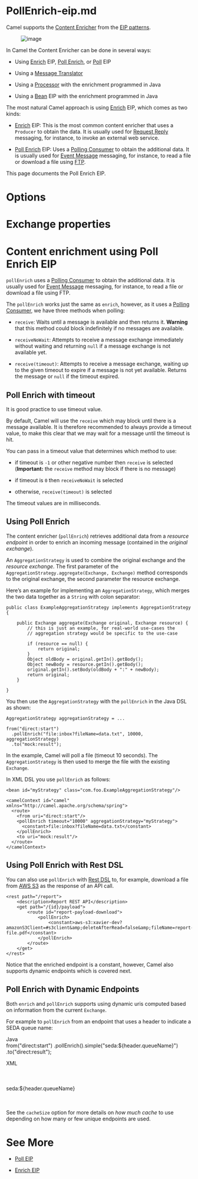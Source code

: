 # PollEnrich-eip.md

Camel supports the [Content
Enricher](http://www.enterpriseintegrationpatterns.com/DataEnricher.html)
from the [EIP patterns](#enterprise-integration-patterns.adoc).

<figure>
<img src="eip/DataEnricher.gif" alt="image" />
</figure>

In Camel the Content Enricher can be done in several ways:

-   Using [Enrich](#enrich-eip.adoc) EIP, [Poll
    Enrich](#pollEnrich-eip.adoc), or [Poll](#poll-eip.adoc) EIP

-   Using a [Message Translator](#message-translator.adoc)

-   Using a [Processor](#manual::processor.adoc) with the enrichment
    programmed in Java

-   Using a [Bean](#bean-eip.adoc) EIP with the enrichment programmed in
    Java

The most natural Camel approach is using [Enrich](#enrich-eip.adoc) EIP,
which comes as two kinds:

-   [Enrich](#enrich-eip.adoc) EIP: This is the most common content
    enricher that uses a `Producer` to obtain the data. It is usually
    used for [Request Reply](#requestReply-eip.adoc) messaging, for
    instance, to invoke an external web service.

-   [Poll Enrich](#pollEnrich-eip.adoc) EIP: Uses a [Polling
    Consumer](#polling-consumer.adoc) to obtain the additional data. It
    is usually used for [Event Message](#event-message.adoc) messaging,
    for instance, to read a file or download a file using
    [FTP](#ROOT:ftp-component.adoc).

This page documents the Poll Enrich EIP.

# Options

# Exchange properties

# Content enrichment using Poll Enrich EIP

`pollEnrich` uses a [Polling Consumer](#polling-consumer.adoc) to obtain
the additional data. It is usually used for [Event
Message](#event-message.adoc) messaging, for instance, to read a file or
download a file using FTP.

The `pollEnrich` works just the same as `enrich`, however, as it uses a
[Polling Consumer](#polling-consumer.adoc), we have three methods when
polling:

-   `receive`: Waits until a message is available and then returns it.
    **Warning** that this method could block indefinitely if no messages
    are available.

-   `receiveNoWait`: Attempts to receive a message exchange immediately
    without waiting and returning `null` if a message exchange is not
    available yet.

-   `receive(timeout)`: Attempts to receive a message exchange, waiting
    up to the given timeout to expire if a message is not yet available.
    Returns the message or `null` if the timeout expired.

## Poll Enrich with timeout

It is good practice to use timeout value.

By default, Camel will use the `receive` which may block until there is
a message available. It is therefore recommended to always provide a
timeout value, to make this clear that we may wait for a message until
the timeout is hit.

You can pass in a timeout value that determines which method to use:

-   if timeout is `-1` or other negative number then `receive` is
    selected (**Important:** the `receive` method may block if there is
    no message)

-   if timeout is `0` then `receiveNoWait` is selected

-   otherwise, `receive(timeout)` is selected

The timeout values are in milliseconds.

## Using Poll Enrich

The content enricher (`pollEnrich`) retrieves additional data from a
*resource endpoint* in order to enrich an incoming message (contained in
the *original exchange*).

An `AggregationStrategy` is used to combine the original exchange and
the *resource exchange*. The first parameter of the
`AggregationStrategy.aggregate(Exchange, Exchange)` method corresponds
to the original exchange, the second parameter the resource exchange.

Here’s an example for implementing an `AggregationStrategy`, which
merges the two data together as a `String` with colon separator:

    public class ExampleAggregationStrategy implements AggregationStrategy {
    
        public Exchange aggregate(Exchange original, Exchange resource) {
            // this is just an example, for real-world use-cases the
            // aggregation strategy would be specific to the use-case
    
            if (resource == null) {
                return original;
            }
            Object oldBody = original.getIn().getBody();
            Object newBody = resource.getIn().getBody();
            original.getIn().setBody(oldBody + ":" + newBody);
            return original;
        }
    
    }

You then use the `AggregationStrategy` with the `pollEnrich` in the Java
DSL as shown:

    AggregationStrategy aggregationStrategy = ...
    
    from("direct:start")
      .pollEnrich("file:inbox?fileName=data.txt", 10000, aggregationStrategy)
      .to("mock:result");

In the example, Camel will poll a file (timeout 10 seconds). The
`AggregationStrategy` is then used to merge the file with the existing
`Exchange`.

In XML DSL you use `pollEnrich` as follows:

    <bean id="myStrategy" class="com.foo.ExampleAggregationStrategy"/>
    
    <camelContext id="camel" xmlns="http://camel.apache.org/schema/spring">
      <route>
        <from uri="direct:start"/>
        <pollEnrich timeout="10000" aggregationStrategy="myStrategy">
          <constant>file:inbox?fileName=data.txt</constant>
        </pollEnrich>
        <to uri="mock:result"/>
      </route>
    </camelContext>

## Using Poll Enrich with Rest DSL

You can also use `pollEnrich` with [Rest DSL](#manual::rest-dsl.adoc)
to, for example, download a file from [AWS
S3](#ROOT:aws2-s3-component.adoc) as the response of an API call.

    <rest path="/report">
        <description>Report REST API</description>
        <get path="/{id}/payload">
            <route id="report-payload-download">
                <pollEnrich>
                    <constant>aws-s3:xavier-dev?amazonS3Client=#s3client&amp;deleteAfterRead=false&amp;fileName=report-file.pdf</constant>
                </pollEnrich>
            </route>
        </get>
    </rest>

Notice that the enriched endpoint is a constant, however, Camel also
supports dynamic endpoints which is covered next.

## Poll Enrich with Dynamic Endpoints

Both `enrich` and `pollEnrich` supports using dynamic uris computed
based on information from the current `Exchange`.

For example to `pollEnrich` from an endpoint that uses a header to
indicate a SEDA queue name:

Java  
from("direct:start")
.pollEnrich().simple("seda:${header.queueName}")
.to("direct:result");

XML  
<route>  
<from uri="direct:start"/>  
<pollEnrich>  
<simple>seda:${header.queueName}</simple>  
</pollEnrich>  
<to uri="direct:result"/>  
</route>

See the `cacheSize` option for more details on *how much cache* to use
depending on how many or few unique endpoints are used.

# See More

-   [Poll EIP](#poll-eip.adoc)

-   [Enrich EIP](#enrich-eip.adoc)
